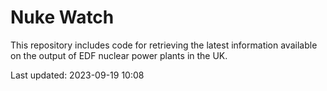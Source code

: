 # Nuke Watch

This repository includes code for retrieving the latest information available on the output of EDF nuclear power plants in the UK.

Last updated: 2023-09-19 10:08